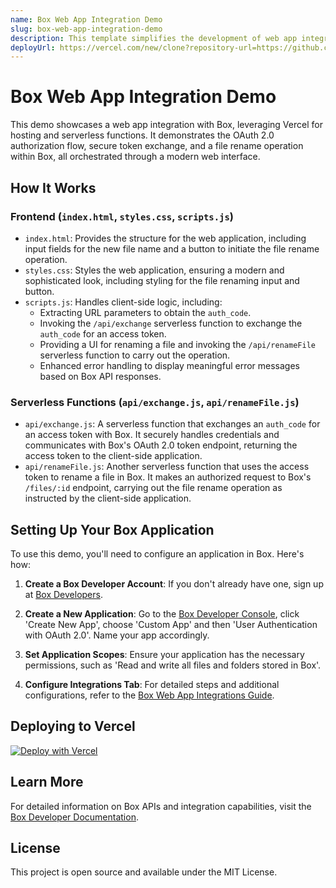 ```yaml
---
name: Box Web App Integration Demo
slug: box-web-app-integration-demo
description: This template simplifies the development of web app integrations with Box, providing a seamless setup for OAuth 2.0 authorization, token management, and file operations.
deployUrl: https://vercel.com/new/clone?repository-url=https://github.com/box-community/box-web-app-integration-demo.git&project-name=box-web-app-integration-demo&env=CLIENT_ID,CLIENT_SECRET
---
```


# Box Web App Integration Demo

This demo showcases a web app integration with Box, leveraging Vercel for hosting and serverless functions. It demonstrates the OAuth 2.0 authorization flow, secure token exchange, and a file rename operation within Box, all orchestrated through a modern web interface.

## How It Works

### Frontend (`index.html`, `styles.css`, `scripts.js`)

- `index.html`: Provides the structure for the web application, including input fields for the new file name and a button to initiate the file rename operation.
- `styles.css`: Styles the web application, ensuring a modern and sophisticated look, including styling for the file renaming input and button.
- `scripts.js`: Handles client-side logic, including:
  - Extracting URL parameters to obtain the `auth_code`.
  - Invoking the `/api/exchange` serverless function to exchange the `auth_code` for an access token.
  - Providing a UI for renaming a file and invoking the `/api/renameFile` serverless function to carry out the operation.
  - Enhanced error handling to display meaningful error messages based on Box API responses.

### Serverless Functions (`api/exchange.js`, `api/renameFile.js`)

- `api/exchange.js`: A serverless function that exchanges an `auth_code` for an access token with Box. It securely handles credentials and communicates with Box's OAuth 2.0 token endpoint, returning the access token to the client-side application.
- `api/renameFile.js`: Another serverless function that uses the access token to rename a file in Box. It makes an authorized request to Box's `/files/:id` endpoint, carrying out the file rename operation as instructed by the client-side application.

## Setting Up Your Box Application

To use this demo, you'll need to configure an application in Box. Here's how:

1. **Create a Box Developer Account**: If you don't already have one, sign up at [Box Developers](https://account.box.com/signup/n/developer).

2. **Create a New Application**: Go to the [Box Developer Console](https://app.box.com/developers/console), click 'Create New App', choose 'Custom App' and then 'User Authentication with OAuth 2.0'. Name your app accordingly.

3. **Set Application Scopes**: Ensure your application has the necessary permissions, such as 'Read and write all files and folders stored in Box'.

4. **Configure Integrations Tab**: For detailed steps and additional configurations, refer to the [Box Web App Integrations Guide](https://developer.box.com/guides/applications/web-app-integrations/configure/).

## Deploying to Vercel

[![Deploy with Vercel](https://vercel.com/button)](https://vercel.com/new/clone?repository-url=https://github.com/box-community/box-web-app-integration-demo.git&project-name=box-web-app-integration-demo&env=CLIENT_ID,CLIENT_SECRET)

## Learn More

For detailed information on Box APIs and integration capabilities, visit the [Box Developer Documentation](https://developer.box.com/).

## License

This project is open source and available under the MIT License.
